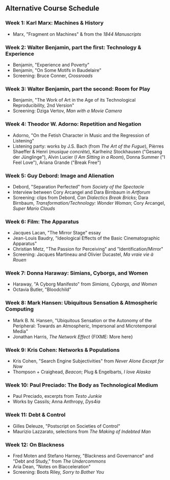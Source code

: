 ## Alternative Course Schedule

### Week 1: Karl Marx: Machines & History
* Marx, "Fragment on Machines" & from the _1844 Manuscripts_

### Week 2: Walter Benjamin, part the first: Technology & Experience
* Benjamin, "Experience and Poverty"
* Benjamin, "On Some Motifs in Baudelaire"
* Screening: Bruce Conner, _Crossroads_

### Week 3: Walter Benjamin, part the second: Room for Play
* Benjamin, "The Work of Art in the Age of its Technological Reproducibility, 2nd Version"
* Screening: Dziga Vertov, _Man with a Movie Camera_

### Week 4: Theodor W. Adorno: Repetition and Negation
* Adorno, "On the Fetish Character in Music and the Regression of Listening"
* Listening party: works by J.S. Bach (from _The Art of the Fugue_), Pièrres Shaeffer & Henri (_musique concrète_), Karlheinz Stockhausen ("Gesang der Jünglinge"), Alvin Lucier (_I Am Sitting in a Room_), Donna Summer ("I Feel Love"), Ariana Grande ("Break Free")

### Week 5: Guy Debord: Image and Alienation
* Debord, "Separation Perfected" from _Society of the Spectacle_
* Interview between Cory Arcangel and Dara Birnbaum in _Artforum_
* Screening: clips from Debord, _Can Dialectics Break Bricks_; Dara Birnbaum, _Transformation/Technology: Wonder Woman_; Cory Arcangel, _Super Mario Clouds_

### Week 6: Film: The Apparatus
* Jacques Lacan, "The Mirror Stage" essay
* Jean-Louis Baudry, "Ideological Effects of the Basic Cinematographic Apparatus"
* Christian Metz, "The Passion for Perceiving" and "Identification/Mirror"
* Screening: Jacques Martineau and Olivier Ducastel, _Ma vraie vie à Rouen_

### Week 7: Donna Haraway: Simians, Cyborgs, and Women
* Haraway, "A Cyborg Manifesto" from _Simians, Cyborgs, and Women_
* Octavia Butler, "Bloodchild"

### Week 8: Mark Hansen: Ubiquitous Sensation & Atmospheric Computing
* Mark B. N. Hansen, "Ubiquitous Sensation or the Autonomy of the Peripheral: Towards an Atmospheric, Impersonal and Microtemporal Media"
* Jonathan Harris, _The Network Effect_ {FIXME: More here}

### Week 9: Kris Cohen: Networks & Populations
* Kris Cohen, "Search Engine Subjectivities" from _Never Alone Except for Now_
* Thompson + Craighead, _Beacon_; Plug & Engelbarts, _I love Alaska_

### Week 10: Paul Preciado: The Body as Technological Medium
* Paul Preciado, excerpts from _Testo Junkie_
* Works by Cassils; Anna Anthropy, _Dys4ia_

### Week 11: Debt & Control
* Gilles Deleuze, "Postscript on Societies of Control"
* Maurizio Lazzarato, selections from _The Making of Indebted Man_

### Week 12: On Blackness
* Fred Moten and Stefano Harney, "Blackness and Governance" and "Debt and Study," from _The Undercommons_
* Aria Dean, "Notes on Blacceleration"
* Screening: Boots Riley, _Sorry to Bother You_
